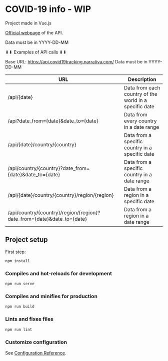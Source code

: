 # COVID-19 info - WIP

Project made in Vue.js

[Official webpage](https://covid19api.com/) of  the API.



Data must be in YYYY-DD-MM

⬇⬇ Examples of API calls ⬇⬇ 

Base URL: https://api.covid19tracking.narrativa.com/
Data must be in YYYY-DD-MM

| URL | Description |
| ------ | ----------- |
| /api/{date} | Data from each country of the world in a specific date |
| /api?date_from={date}&date_to={date} | Data from every country in a date range |
| /api/{date}/country/{country} | Data from a specific country in a specific date |
| /api/country/{country}?date_from={date}&date_to={date} | Data from a specific country in a date range |
| /api/{date}/country/{country}/region/{region} | Data from a region in a specific date |
| /api/country/{country}/region/{region}?date_from={date}&date_to={date} | Data from a region in a date range |


## Project setup
First step:
```
npm install
```

### Compiles and hot-reloads for development
```
npm run serve
```

### Compiles and minifies for production
```
npm run build
```

### Lints and fixes files
```
npm run lint
```

### Customize configuration
See [Configuration Reference](https://cli.vuejs.org/config/).




